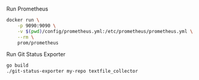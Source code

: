 Run Prometheus
```bash
docker run \
    -p 9090:9090 \
    -v $(pwd)/config/prometheus.yml:/etc/prometheus/prometheus.yml \
    --rm \
    prom/prometheus
```

Run Git Status Exporter
```bash
go build
./git-status-exporter my-repo textfile_collector
```
